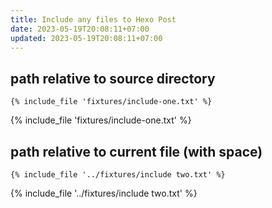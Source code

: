 ```yaml
---
title: Include any files to Hexo Post
date: 2023-05-19T20:08:11+07:00
updated: 2023-05-19T20:08:11+07:00
---
```


## path relative to source directory

```
{% include_file 'fixtures/include-one.txt' %}
```

{% include_file 'fixtures/include-one.txt' %}

## path relative to current file (with space)

```
{% include_file '../fixtures/include two.txt' %}
```

{% include_file '../fixtures/include two.txt' %}